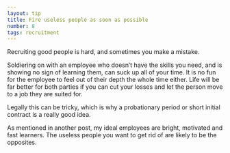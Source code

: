```yaml
---
layout: tip
title: Fire useless people as soon as possible
number: 8
tags: recruitment
---
```


Recruiting good people is hard, and sometimes you make a mistake.

Soldiering on with an employee who doesn’t have the skills you need, and is showing no sign of learning them, can suck up all of your time.  It is no fun for the employee to feel out of their depth the whole time either.  Life will be far better for both parties if you can cut your losses and let the person move to a job they are suited for.

Legally this can be tricky, which is why a probationary period or short initial contract is a really good idea.

As mentioned in another post, my ideal employees are bright, motivated and fast learners.  The useless people you want to get rid of are likely to be the opposites.
